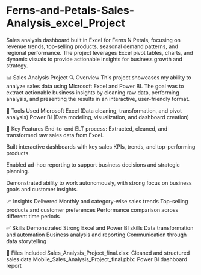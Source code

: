 # Ferns-and-Petals-Sales-Analysis_excel_Project
Sales analysis dashboard built in Excel for Ferns N Petals, focusing on revenue trends, top-selling products, seasonal demand patterns, and regional performance. The project leverages Excel pivot tables, charts, and dynamic visuals to provide actionable insights for business growth and strategy.

📊 Sales Analysis Project
🔍 Overview
This project showcases my ability to analyze sales data using Microsoft Excel and Power BI. The goal was to extract actionable business insights by cleaning raw data, performing analysis, and presenting the results in an interactive, user-friendly format.

🧩 Tools Used
Microsoft Excel (Data cleaning, transformation, and pivot analysis)
Power BI (Data modeling, visualization, and dashboard creation)

💼 Key Features
End-to-end ELT process: Extracted, cleaned, and transformed raw sales data from Excel.

Built interactive dashboards with key sales KPIs, trends, and top-performing products.

Enabled ad-hoc reporting to support business decisions and strategic planning.

Demonstrated ability to work autonomously, with strong focus on business goals and customer insights.

📈 Insights Delivered
Monthly and category-wise sales trends
Top-selling products and customer preferences
Performance comparison across different time periods

✅ Skills Demonstrated
Strong Excel and Power BI skills
Data transformation and automation
Business analysis and reporting
Communication through data storytelling

📁 Files Included
Sales_Analysis_Project_final.xlsx: Cleaned and structured sales data
Mobile_Sales_Analysis_Project_final.pbix: Power BI dashboard report
